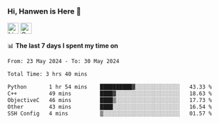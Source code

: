 ### Hi, Hanwen is Here 👋
<p>
	<a href="https://www.linkedin.com/in/liu-hanwen/"><img src="https://img.shields.io/badge/@hanwen-0A66C2?style=flat&logo=LinkedIn&logoColor=white" alt="Linkedin"  height="25px"/></a> 
	<a href="https://scholar.google.com/citations?user=HDF0su0AAAAJ"><img src="https://img.shields.io/badge/scholar-4385FE.svg?&style=plastic&logo=google-scholar&logoColor=white" alt="Google Scholar" height="25px"> </a>
</p>

📊 **The last 7 days I spent my time on** 
<!--START_SECTION:waka-->

```txt
From: 23 May 2024 - To: 30 May 2024

Total Time: 3 hrs 40 mins

Python       1 hr 54 mins    ██████████▓░░░░░░░░░░░░░░   43.33 %
C++          49 mins         ████▓░░░░░░░░░░░░░░░░░░░░   18.63 %
ObjectiveC   46 mins         ████▒░░░░░░░░░░░░░░░░░░░░   17.73 %
Other        43 mins         ████░░░░░░░░░░░░░░░░░░░░░   16.54 %
SSH Config   4 mins          ▒░░░░░░░░░░░░░░░░░░░░░░░░   01.57 %
```

<!--END_SECTION:waka-->


<!--
**david990917/david990917** is a ✨ _special_ ✨ repository because its `README.md` (this file) appears on your GitHub profile.

Here are some ideas to get you started:

- 🔭 I’m currently working on ...
- 🌱 I’m currently learning ...
- 👯 I’m looking to collaborate on ...
- 🤔 I’m looking for help with ...
- 💬 Ask me about ...
- 📫 How to reach me: ...
- 😄 Pronouns: ...
- ⚡ Fun fact: ...
-->
